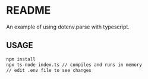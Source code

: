 # README

An example of using dotenv.parse with typescript.

## USAGE

```bash
npm install
npx ts-node index.ts // compiles and runs in memory
// edit .env file to see changes
```

